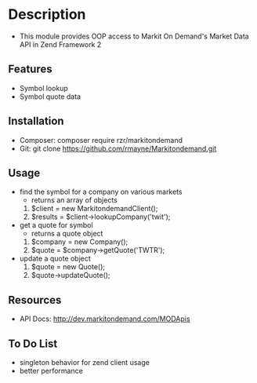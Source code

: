 # Description
* This module provides OOP access to Markit On Demand's Market Data API in Zend Framework 2

## Features
* Symbol lookup
* Symbol quote data

## Installation
* Composer: composer require rzr/markitondemand
* Git: git clone https://github.com/rmayne/Markitondemand.git

## Usage
* find the symbol for a company on various markets
  * returns an array of objects
  1. $client = new MarkitondemandClient();
  2. $results = $client->lookupCompany('twit');
* get a quote for symbol
  * returns a quote object
  1. $company = new Company();
  2. $quote = $company->getQuote('TWTR');
* update a quote object
  1. $quote = new Quote();
  2. $quote->updateQuote();

## Resources
* API Docs: http://dev.markitondemand.com/MODApis

## To Do List
* singleton behavior for zend client usage
* better performance
